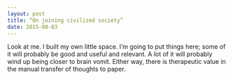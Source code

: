 ```yaml
---
layout: post
title: “On joining civilized society”
date: 2015-08-03
---
```


Look at me. I built my own little space. I’m going to put things here; some of it will probably be good and useful and relevant. A lot of it will probably wind up being closer to brain vomit. Either way, there is therapeutic value in the manual transfer of thoughts to paper.
